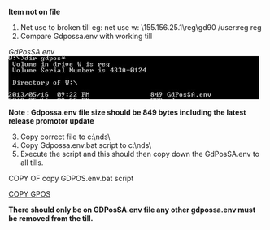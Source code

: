 **Item not on file**

1.	Net use to broken till eg: net use w: \\155.156.25.1\reg\gd90 /user:reg reg
2. Compare Gdpossa.env with working till

*GdPosSA.env*
![**GdPosSA.env**](gdpossa.env.JPG)

**Note : Gdpossa.env file size should be 849 bytes including the latest release promotor update**

3.	Copy correct file to c:\nds\
4.	Copy Gdpossa.env.bat script to c:\nds\
5.	Execute the script and this should then copy down the GdPosSA.env to all tills.

COPY OF copy GDPOS.env.bat script

[COPY GPOS](copyGDPOS.env.bat)

**There should only be on GDPosSA.env file any other gdpossa.env must be removed from the till.**
